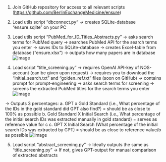 1.	Join GitHub repository for access to all relevant scripts 
(https://github.com/BerlinExchangeMedicine/ensure)


2.	Load utils script “dbconnect.py“
-> creates SQLite-database “ensure.sqlite” on your PC 


3.	Load utils script “PubMed_for_ID_Titles_Abstracts.py” 
-> asks search terms for PubMed query 
-> searches PubMed API for the search terms you enter 
-> saves IDs to SQLite-database
-> creates Excel-table from database (“ensure.xlsx”) 
-> outputs how many papers are in database
![image](https://github.com/BerlinExchangeMedicine/ensure/assets/133876003/c3e68c1e-d0ed-4e4a-9f3e-eff9cb736656)


4.	 Load script “title_screening.py” 
-> requires OpenAI API-key of NOS-account (can be given upon request) 
-> requires you to download the “initial_search.txt” and “golden_ref.txt” files (soon on GitHub)
-> contains prompt for prompt-engineering
-> asks search terms for screening 
-> screens the extracted PubMed titles for the search terms you enter 
![image](https://github.com/BerlinExchangeMedicine/ensure/assets/133876003/e31850a7-8c9d-4f3d-a8a7-4cdf06943d74)

-> Outputs 3 percentages: 
a.	GPT x Gold Standard (i.e., What percentage of the IDs in the gold standard did GPT also find?) = should be as close to 100% as possible 
b.	Gold Standard X Initial Search (i.e., What percentage of the initial search IDs was extracted manually in gold standard) = serves as reference value for c
c.	GPT X Initial Search (What percentage of the initial search IDs was extracted by GPT) = should be as close to reference value/b as possible 
![image](https://github.com/BerlinExchangeMedicine/ensure/assets/133876003/a38c3505-d596-450f-85de-fd6b2e7a9bdf)


5.	Load script “abstract_screening.py” 
-> Ideally outputs the same as “title_screening.py” 
 -> If not, gives GPT-output for manual comparison of extracted abstracts 
